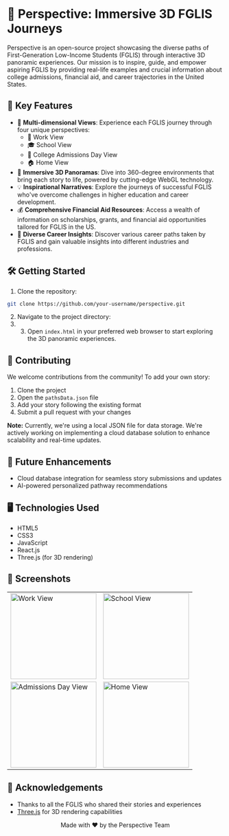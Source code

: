 # 🌟 Perspective: Immersive 3D FGLIS Journeys

Perspective is an open-source project showcasing the diverse paths of First-Generation Low-Income Students (FGLIS) through interactive 3D panoramic experiences. Our mission is to inspire, guide, and empower aspiring FGLIS by providing real-life examples and crucial information about college admissions, financial aid, and career trajectories in the United States.


## 🚀 Key Features

- 🔄 **Multi-dimensional Views**: Experience each FGLIS journey through four unique perspectives:
  - 💼 Work View
  - 🎓 School View
  - 📅 College Admissions Day View
  - 🏠 Home View
- 🌈 **Immersive 3D Panoramas**: Dive into 360-degree environments that bring each story to life, powered by cutting-edge WebGL technology.
- 💡 **Inspirational Narratives**: Explore the journeys of successful FGLIS who've overcome challenges in higher education and career development.
- 💰 **Comprehensive Financial Aid Resources**: Access a wealth of information on scholarships, grants, and financial aid opportunities tailored for FGLIS in the US.
- 🚀 **Diverse Career Insights**: Discover various career paths taken by FGLIS and gain valuable insights into different industries and professions.

## 🛠️ Getting Started

1. Clone the repository:
```bash
git clone https://github.com/your-username/perspective.git
```
2. Navigate to the project directory:
3. 3. Open `index.html` in your preferred web browser to start exploring the 3D panoramic experiences.

## 🤝 Contributing

We welcome contributions from the community! To add your own story:

1. Clone the project
2. Open the `pathsData.json` file
3. Add your story following the existing format
4. Submit a pull request with your changes

**Note:** Currently, we're using a local JSON file for data storage. We're actively working on implementing a cloud database solution to enhance scalability and real-time updates.

## 🔮 Future Enhancements

- Cloud database integration for seamless story submissions and updates
- AI-powered personalized pathway recommendations

## 🖥️ Technologies Used

- HTML5
- CSS3
- JavaScript
- React.js
- Three.js (for 3D rendering)
  
## 📸 Screenshots

<table>
<tr>
 <td><img src="https://placeholder-image-url.com/screenshot1.jpg" alt="Work View" width="200"/></td>
 <td><img src="https://placeholder-image-url.com/screenshot2.jpg" alt="School View" width="200"/></td>
</tr>
<tr>
 <td><img src="https://placeholder-image-url.com/screenshot3.jpg" alt="Admissions Day View" width="200"/></td>
 <td><img src="https://placeholder-image-url.com/screenshot4.jpg" alt="Home View" width="200"/></td>
</tr>
</table>

## 🙏 Acknowledgements

- Thanks to all the FGLIS who shared their stories and experiences
- [Three.js](https://threejs.org/) for 3D rendering capabilities


<p align="center">
Made with ❤️ by the Perspective Team
</p>
